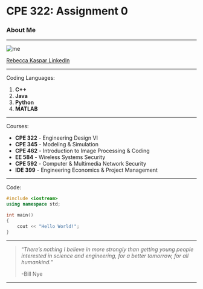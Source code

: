# CPE 322: Assignment 0
### About Me
---
![me](https://github.com/rkaspar123/CPE322/assets/123090388/f66140a7-00d1-47ed-ad71-4a92be96c844) 

[Rebecca Kaspar LinkedIn](https://www.linkedin.com/in/rebecca-kaspar-950b71230/)

---
Coding Languages:
1. **C++**
2. **Java**
3. **Python**
4. **MATLAB**
---
Courses:
- **CPE 322** - Engineering Design VI
- **CPE 345** - Modeling & Simulation
- **CPE 462** - Introduction to Image Processing & Coding
- **EE 584** - Wireless Systems Security
- **CPE 592** - Computer & Multimedia Network Security
- **IDE 399** - Engineering Economics & Project Management
---
Code:
```cpp
#include <iostream>
using namespace std;

int main()
{
    cout << "Hello World!";
}
```
---
> “*There’s nothing I believe in more strongly than getting young people interested in science and engineering, for a better tomorrow, for all humankind.*”
> 
> -Bill Nye
---
